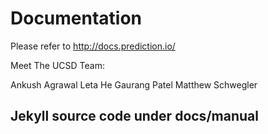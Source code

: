 # Documentation

Please refer to http://docs.prediction.io/

Meet The UCSD Team:

Ankush Agrawal
Leta He
Gaurang Patel
Matthew Schwegler

Jekyll source code under docs/manual
-------------------------------------------
